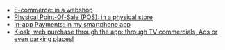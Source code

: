   * [E-commerce: in a webshop](/merchant/ecommerce)
  * [Physical Point-Of-Sale (POS): in a physical store](/merchant/pos)
  * [In-app Payments: in my smartphone app](/merchant/inapp)
  * [Kiosk, web purchase through the app: through TV commercials, Ads or
even parking places!](/merchant/externalservices)